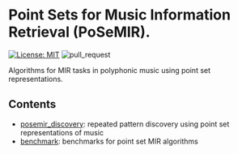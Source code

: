 # Point Sets for Music Information Retrieval (PoSeMIR).

[![License: MIT](https://img.shields.io/badge/License-MIT-yellow.svg)](https://opensource.org/licenses/MIT)
![pull_request](https://github.com/otsob/posemir/actions/workflows/pull_request.yml/badge.svg)

Algorithms for MIR tasks in polyphonic music using point set representations.

## Contents

- [posemir_discovery](posemir_discovery/README.md): repeated pattern discovery using point set representations of music
- [benchmark](benchmark/README.md): benchmarks for point set MIR algorithms
